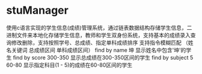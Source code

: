 # stuManager
使用c语言实现的学生信息(成绩)管理系统，通过链表数据结构存储学生信息，二进制文件来本地化存储学生信息，教师和学生双身份系统，支持基本的成绩录入查询修改删除，支持按照学号、总成绩、指定单科成绩排序
支持指令模糊匹配 （姓名关键词 总成绩区间 单科成绩区间）
find by name 坤  显示姓名中包含'坤'的学生
find by score 300-350  显示总成绩在300-350区间的学生
find by subject 5  60-80  显示指定科目(1 - 5)的成绩在60-80区间的学生
    
